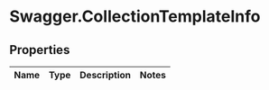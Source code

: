 # Swagger.CollectionTemplateInfo

## Properties
Name | Type | Description | Notes
------------ | ------------- | ------------- | -------------


